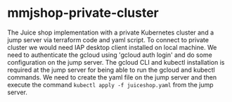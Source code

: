 # mmjshop-private-cluster
The Juice shop implementation with a private Kubernetes cluster and a jump server via terraform code and yaml script.
To connect to private cluster we would need IAP desktop client installed on local machine.
We need to authenticate the gcloud using 'gcloud auth login' and do some configuration on the jump server. 
The gcloud CLI and kubectl installation is required at the jump server for being able to run the gcloud and kubectl commands.
We need to create the yaml file on the jump server and then execute the command `kubectl apply -f juiceshop.yaml` from the jump server.
